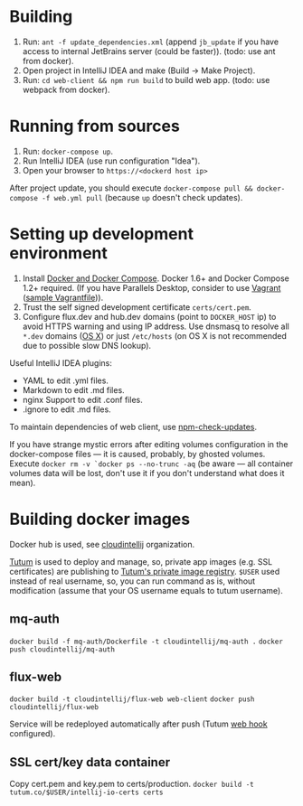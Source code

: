 # Building
1. Run: `ant -f update_dependencies.xml` (append `jb_update` if you have access to internal JetBrains server (could be faster)). (todo: use ant from docker).
2. Open project in IntelliJ IDEA and make (Build -> Make Project).
3. Run: `cd web-client && npm run build` to build web app. (todo: use webpack from docker).

# Running from sources
1. Run: `docker-compose up`.
1. Run IntelliJ IDEA (use run configuration "Idea").
1. Open your browser to `https://<dockerd host ip>`

After project update, you should execute `docker-compose pull && docker-compose -f web.yml pull` (because `up` doesn't check updates).

# Setting up development environment
1. Install [Docker and Docker Compose](https://docs.docker.com/compose/install/). Docker 1.6+ and Docker Compose 1.2+ required. 
(If you have Parallels Desktop, consider to use [Vagrant](https://github.com/Parallels/boot2docker-vagrant-box) ([sample Vagrantfile](https://dl.dropboxusercontent.com/u/43511007/Vagrantfile))).
1. Trust the self signed development certificate `certs/cert.pem`.
1. Configure flux.dev and hub.dev domains (point to `DOCKER_HOST` ip) to avoid HTTPS warning and using IP address. Use dnsmasq to resolve all `*.dev` domains ([OS X](https://gist.github.com/develar/8c3a9430fd6682960c83)) or just `/etc/hosts` (on OS X is not recommended due to possible slow DNS lookup).

Useful IntelliJ IDEA plugins:
  * YAML to edit .yml files.
  * Markdown to edit .md files.
  * nginx Support to edit .conf files.
  * .ignore to edit .md files.

To maintain dependencies of web client, use [npm-check-updates](https://www.npmjs.com/package/npm-check-updates).

If you have strange mystic errors after editing volumes configuration in the docker-compose files — it is caused, probably, by ghosted volumes.
Execute ```docker rm -v `docker ps --no-trunc -aq``` (be aware — all container volumes data will be lost, don't use it if you don't understand what does it mean).

# Building docker images
Docker hub is used, see [cloudintellij](https://registry.hub.docker.com/repos/cloudintellij/) organization.

[Tutum](https://www.tutum.co/) is used to deploy and manage, so, private app images (e.g. SSL certificates) are publishing to [Tutum's private image registry](https://support.tutum.co/support/articles/5000012183-using-tutum-s-private-docker-image-registry).
`$USER` used instead of real username, so, you can run command as is, without modification (assume that your OS username equals to tutum username).

## mq-auth
`docker build -f mq-auth/Dockerfile -t cloudintellij/mq-auth .`
`docker push cloudintellij/mq-auth`

## flux-web
`docker build -t cloudintellij/flux-web web-client`
`docker push cloudintellij/flux-web`

Service will be redeployed automatically after push (Tutum [web hook](https://support.tutum.co/support/solutions/articles/5000513815-webhook-handlers) configured). 

## SSL cert/key data container
Copy cert.pem and key.pem to certs/production.
`docker build -t tutum.co/$USER/intellij-io-certs certs`